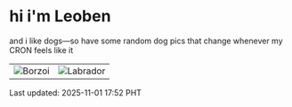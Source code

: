 # hi i'm Leoben

and i like dogs—so have some random dog pics that change whenever my CRON feels like it

|  |  |
|--------|----------|
| ![Borzoi](https://random-dog-vercel.vercel.app/api/random-borzoi?v=1761990772) | ![Labrador](https://random-dog-vercel.vercel.app/api/random-labrador?v=1761990772) |

Last updated: 2025-11-01 17:52 PHT
